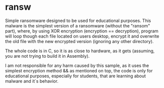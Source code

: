 # ransw
Simple ransomware designed to be used for educational purposes. This malware is the simplest version of a ransomware (without the "ransom" part), where, by using XOR encryption (encryption == decryption), program will loop though each file located on users desktop, encrypt it and overwrite the old file with the new encrypted version (ignoring any other directory).

The whole code is in C, so it is as close to hardware, as it gets (assuming, you are not trying to build it in Assembly).

 I am not responsible for any harm caused by this sample, as it uses the simplest encryption method && as mentioned on top, the code is only for educational purposes, especially for students, that are learning about malware and it`s behavior.
